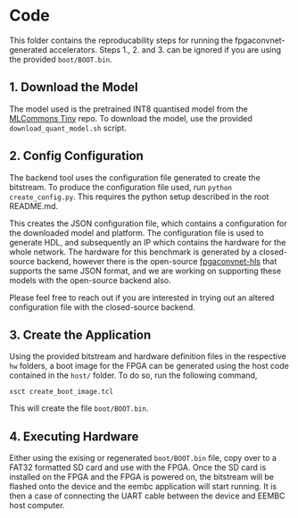 # Code

This folder contains the reproducability steps for running the fpgaconvnet-generated accelerators. 
Steps 1., 2. and 3. can be ignored if you are using the provided `boot/BOOT.bin`.

## 1. Download the Model

The model used is the pretrained INT8 quantised model from the [MLCommons Tiny](https://github.com/mlcommons/tiny) repo.
To download the model, use the provided `download_quant_model.sh` script.

## 2. Config Configuration

The backend tool uses the configuration file generated to create the bitstream.
To produce the configuration file used, run `python create_config.py`.
This requires the python setup described in the root README.md.

This creates the JSON configuration file, which contains a configuration for the downloaded model and platform.
The configuration file is used to generate HDL, and subsequently an IP which contains the hardware for the whole network.
The hardware for this benchmark is generated by a closed-source backend, however there is the open-source [fpgaconvnet-hls](https://github.com/AlexMontgomerie/fpgaconvnet-hls) that supports the same JSON format, and we are working on supporting these models with the open-source backend also.

Please feel free to reach out if you are interested in trying out an altered configuration file with the closed-source backend.

## 3. Create the Application

Using the provided bitstream and hardware definition files in the respective `hw` folders, a boot image for the FPGA can be generated using the host code contained in the `host/` folder.
To do so, run the following command,

```
xsct create_boot_image.tcl
```

This will create the file `boot/BOOT.bin`.

## 4. Executing Hardware

Either using the exising or regenerated `boot/BOOT.bin` file, copy over to a FAT32 formatted SD card and use with the FPGA.
Once the SD card is installed on the FPGA and the FPGA is powered on, the bitstream will be flashed onto the device and the eembc application will start running.
It is then a case of connecting the UART cable between the device and EEMBC host computer.
